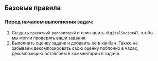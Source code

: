 ## Базовые правила

### Перед началом выполнения задач:
1. Cоздать `приватный репозиторий` и пригласить `digitalSector47`, чтобы мы могли проверять ваши задания.
2. Выполнить оценку задачи и добавить ее в канбан. Также не забываем декомпозировать свою оценку поблочно в часах, декомпозицию оставляем в комментарии в задаче.
